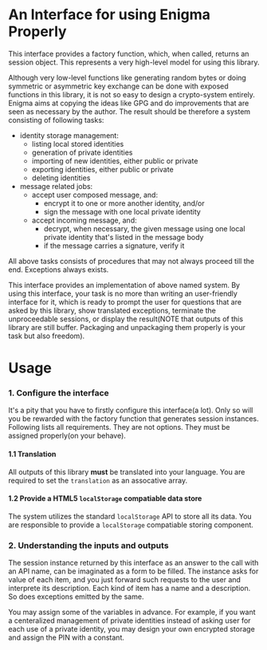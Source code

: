 An Interface for using Enigma Properly
======================================

This interface provides a factory function, which, when called, returns an
session object. This represents a very high-level model for using this library.

Although very low-level functions like generating random bytes or doing
symmetric or asymmetric key exchange can be done with exposed functions in this
library, it is not so easy to design a crypto-system entirely. Enigma aims
at copying the ideas like GPG and do improvements that are seen as necessary
by the author. The result should be therefore a system consisting of following
tasks:

* identity storage management:
    * listing local stored identities
    * generation of private identities
    * importing of new identities, either public or private
    * exporting identities, either public or private
    * deleting identities
* message related jobs:
    * accept user composed message, and:
        * encrypt it to one or more another identity, and/or
        * sign the message with one local private identity
    * accept incoming message, and:
        * decrypt, when necessary, the given message using one local private
          identity that's listed in the message body
        * if the message carries a signature, verify it

All above tasks consists of procedures that may not always proceed till the
end. Exceptions always exists.

This interface provides an implementation of above named system. By using this
interface, your task is no more than writing an user-friendly interface for it,
which is ready to prompt the user for questions that are asked by this library,
show translated exceptions, terminate the unproceedable sessions, or display
the result(NOTE that outputs of this library are still buffer. Packaging and
unpackaging them properly is your task but also freedom).


Usage
=====

### 1. Configure the interface

It's a pity that you have to firstly configure this interface(a lot). Only so
will you be rewarded with the factory function that generates session
instances. Following lists all requirements. They are not options. They must be
assigned properly(on your behave).

#### 1.1 Translation

All outputs of this library **must** be translated into your language. You are
required to set the `translation` as an assocative array.

#### 1.2 Provide a HTML5 `localStorage` compatiable data store

The system utilizes the standard `localStorage` API to store all its data. You
are responsible to provide a `localStorage` compatiable storing component.


### 2. Understanding the inputs and outputs

The session instance returned by this interface as an answer to the call with
an API name, can be imaginated as a form to be filled. The instance asks for
value of each item, and you just forward such requests to the user and
interprete its description. Each kind of item has a name and a description. So
does exceptions emitted by the same.

You may assign some of the variables in advance. For example, if you want a
centeralized management of private identities instead of asking user for each
use of a private identity, you may design your own encrypted storage and assign
the PIN with a constant.


